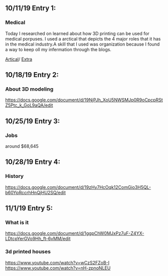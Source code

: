 ## 10/11/19 Entry 1:
### Medical

Today I researched on learned about how 3D printing can be used for medical porpuses. I used a arctical that depicts the 4 major roles that it has in the medical industry.A skill that I used was organization because I found a way to keep oll my infermation through the blogs.

[Artical](https://www.medicaldevice-network.com/features/3d-printing-in-the-medical-field-applications/)/
[Extra](https://docs.google.com/document/d/1yUqPbhX6hNG_x1ho87RI_86377jP9KG6cinJf0FEmow/edit)
## 10/18/19 Entry 2:
### About 3D modeling
https://docs.google.com/document/d/19NjPJh_XoU5NWSMJp0R9oCpcpRStZ5Ptc_k_GoL9aQA/edit

## 10/25/19 Entry 3:
### Jobs
around $68,645

## 10/28/19 Entry 4:
### History
https://docs.google.com/document/d/19zHy7HcOqk12ComGio3H5QL-b60YpRccrhHnQjHU2SQ/edit

## 11/1/19 Entry 5:
### What is it
https://docs.google.com/document/d/1ggpChW0MJxPz7uF-Z4YX-LDtcpYerGVo9Hh_ft-6vMM/edit
### 3d printed houses
https://www.youtube.com/watch?v=wCzS2FZoB-I
https://www.youtube.com/watch?v=nH-zpnoNLEU

